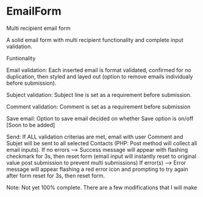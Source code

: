 # EmailForm
Multi recipient email form

A solid email form with multi recipient functionality and complete input validation.

Funtionality

Email validation: Each inserted email is format validated, confirmed for no duplication, then styled and layed out (option to remove emails individualy before submission).

Subject validation: Subject line is set as a requirement before submission. 

Comment validation: Comment is set as a requirement before submission

Save email: Option to save email decided on whether Save option is on/off [Soon to be added]

Send: If ALL validation criterias are met, email with user Comment and Subjet will be sent to all selected Contacts (PHP: Post method will collect all email inputs). 
		If no errors --> Success message will appear with flashing checkmark for 3s, then reset form (email input will instantly reset to original value post submission to prevent multi submissions)
		If error(s)  --> Error message will appear flashing a red error icon and prompting to try again after form reset for 3s, then reset form.


Note: Not yet 100% complete. There are a few modifications that I will make